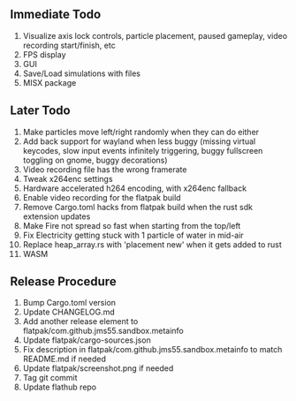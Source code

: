 ## Immediate Todo
1. Visualize axis lock controls, particle placement, paused gameplay, video recording start/finish, etc
2. FPS display
3. GUI
4. Save/Load simulations with files
5. MISX package

## Later Todo
1. Make particles move left/right randomly when they can do either
2. Add back support for wayland when less buggy (missing virtual keycodes, slow input events infinitely triggering, buggy fullscreen toggling on gnome, buggy decorations)
3. Video recording file has the wrong framerate
4. Tweak x264enc settings
5. Hardware accelerated h264 encoding, with x264enc fallback
6. Enable video recording for the flatpak build
7. Remove Cargo.toml hacks from flatpak build when the rust sdk extension updates
8. Make Fire not spread so fast when starting from the top/left
9. Fix Electricity getting stuck with 1 particle of water in mid-air
10. Replace heap_array.rs with 'placement new' when it gets added to rust
11. WASM

## Release Procedure
1. Bump Cargo.toml version
2. Update CHANGELOG.md
3. Add another release element to flatpak/com.github.jms55.sandbox.metainfo
4. Update flatpak/cargo-sources.json
5. Fix description in flatpak/com.github.jms55.sandbox.metainfo to match README.md if needed
6. Update flatpak/screenshot.png if needed
7. Tag git commit
8. Update flathub repo
